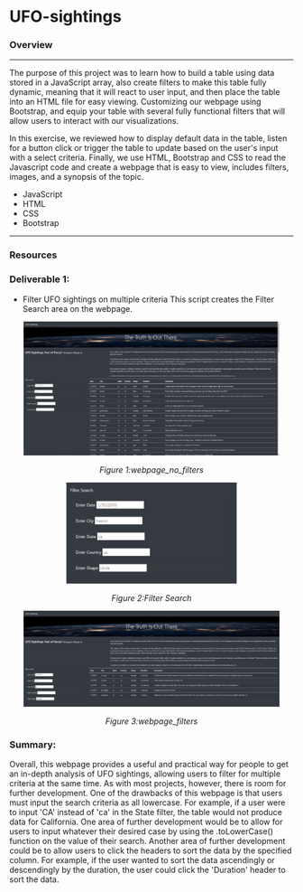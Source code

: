 # UFO-sightings

### Overview
---
The purpose of this project was to learn how to build a table using data stored in a JavaScript array, also create filters to make this table fully dynamic, meaning that it will react to user input, and then place the table into an HTML file for easy viewing. Customizing our webpage using Bootstrap, and equip your table with several fully functional filters that will allow users to interact with our visualizations. 

In this exercise, we reviewed how to display default data in the table, listen for a button click or trigger the table to update based on the user's input with a select criteria. Finally, we use HTML, Bootstrap and CSS to read the Javascript code and create a webpage that is easy to view, includes filters, images, and a synopsis of the topic.

* JavaScript
* HTML
* CSS
* Bootstrap
---

### Resources
### Deliverable 1:
* Filter UFO sightings on multiple criteria
This script creates the Filter Search area on the webpage.
<p align="center">  
<img src="https://github.com/Tifarahani/UFO-sightings/blob/main/Statics/Images/webpage_no_filters.png"  width="90%" height="90%">
</p>
<p align="center">  
<i>Figure 1:webpage_no_filters </i>
</p>
<p align="center">  
<img src="https://github.com/Tifarahani/UFO-sightings/blob/main/Statics/Images/filters.png"  width="60%" height="60%">
</p>
<p align="center">  
<i>Figure 2:Filter Search </i>
</p>
<p align="center">  
<img src="https://github.com/Tifarahani/UFO-sightings/blob/main/Statics/Images/webpage_filters.png"  width="90%" height="90%">
</p>
<p align="center">  
<i>Figure 3:webpage_filters </i>
</p>


### Summary:
Overall, this webpage provides a useful and practical way for people to get an in-depth analysis of UFO sightings, allowing users to filter for multiple criteria at the same time. As with most projects, however, there is room for further development. One of the drawbacks of this webpage is that users must input the search criteria as all lowercase. 
For example, if a user were to input 'CA' instead of 'ca' in the State filter, the table would not produce data for California. One area of further development would be to allow for users to input whatever their desired case by using the .toLowerCase() function on the value of their search. Another area of further development could be to allow users to click the headers to sort the data by the specified column. For example, if the user wanted to sort the data ascendingly or descendingly by the duration, the user could click the 'Duration' header to sort the data.
